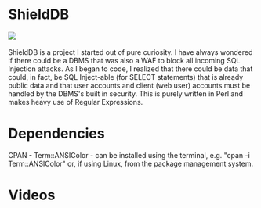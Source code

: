 # ShieldDB
<img src="https://weaknetlabs.com/images/shielddblogo.png"/><br /><br />
ShieldDB is a project I started out of pure curiosity. I have always wondered if there could be a DBMS that was also a WAF to block all incoming SQL Injection attacks.
As I began to code, I realized that there could be data that could, in fact, be SQL Inject-able (for SELECT statements) that is already public data and that user accounts and client (web user) accounts must be handled by the DBMS's built in security.
This is purely written in Perl and makes heavy use of Regular Expressions.

# Dependencies
CPAN - Term::ANSIColor - can be installed using the terminal, e.g. "cpan -i Term::ANSIColor" or, if using Linux, 
from the package management system.

# Videos

#
